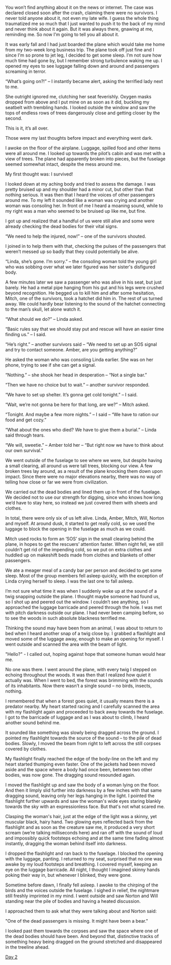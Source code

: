 You won’t find anything about it on the news or internet. The case was declared closed soon after the crash, claiming there were no survivors. I never told anyone about it, not even my late wife. I guess the whole thing traumatized me so much that I just wanted to push it to the back of my mind and never think about it again. But it was always there, gnawing at me, reminding me. So now I'm going to tell you all about it.

It was early fall and I had just boarded the plane which would take me home from my two-week long business trip. The plane took off just fine and I since I'm so prone to jet leg, I decided to get some sleep. I’m not sure how much time had gone by, but I remember strong turbulence waking me up. I opened my eyes to see luggage falling down and around and passengers screaming in terror.

“What’s going on?!” – I instantly became alert, asking the terrified lady next to me.

She outright ignored me, clutching her seat feverishly. Oxygen masks dropped from above and I put mine on as soon as it did, buckling my seatbelt with trembling hands. I looked outside the window and saw the tops of endless rows of trees dangerously close and getting closer by the second.

This is it, it’s all over.

Those were my last thoughts before impact and everything went dark.

I awoke on the floor of the airplane. Luggage, spilled food and other items were all around me. I looked up towards the pilot’s cabin and was met with a view of trees. The plane had apparently broken into pieces, but the fuselage seemed somewhat intact, despite the mess around me.

My first thought was: I survived!

I looked down at my aching body and tried to assess the damage. I was pretty bruised up and my shoulder had a minor cut, but other than that nothing serious. It was then that I heard the voices of other passengers around me. To my left it sounded like a woman was crying and another woman was consoling her. In front of me I heard a moaning sound, while to my right was a man who seemed to be bruised up like me, but fine.

I got up and realized that a handful of us were still alive and some were already checking the dead bodies for their vital signs.

“We need to help the injured, now!” – one of the survivors shouted.

I joined in to help them with that, checking the pulses of the passengers that weren’t messed up so badly that they could potentially be alive.

“Linda, she’s gone. I’m sorry.” – the consoling woman told the young girl who was sobbing over what we later figured was her sister's disfigured body.

A few minutes later we saw a passenger who was alive in his seat, but just barely. He had a metal pipe hanging from his gut and his legs were crushed beyond recognition. He begged us to kill him and after some hesitation, Mitch, one of the survivors, took a hatchet did him in. The rest of us turned away. We could hardly bear listening to the sound of the hatchet connecting to the man’s skull, let alone watch it.

“What should we do?” – Linda asked.

“Basic rules say that we should stay put and rescue will have an easier time finding us.” – I said.

“He’s right.” – another survivors said – “We need to set up an SOS signal and try to contact someone. Amber, are you getting anything?”

He asked the woman who was consoling Linda earlier. She was on her phone, trying to see if she can get a signal.

“Nothing.” – she shook her head in desperation – “Not a single bar.”

“Then we have no choice but to wait.” – another survivor responded.

“We have to set up shelter. It’s gonna get cold tonight.” – I said.

“Wait, we’re not gonna be here for that long, are we?” – Mitch asked.

“Tonight. And maybe a few more nights.” – I said – “We have to ration our food and get cozy.”

“What about the ones who died? We have to give them a burial.” – Linda said through tears.

“We will, sweetie.” – Amber told her – “But right now we have to think about our own survival.”

We went outside of the fuselage to see where we were, but despite having a small clearing, all around us were tall trees, blocking our view. A few broken trees lay around, as a result of the plane knocking them down upon impact. Since there were no major elevations nearby, there was no way of telling how close or far we were from civilization.

We carried out the dead bodies and lined them up in front of the fuselage. We decided not to use our strength for digging, since who knows how long we’d have to stay here, so instead we just covered them with sheets and clothes.

In total, there were only six of us left alive. Linda, Amber, Mitch, Will, Norton and myself. At around dusk, it started to get really cold, so we used the luggage to block the opening in the fuselage as much as we could.

Mitch used rocks to form an ‘SOS’ sign in the small clearing behind the plane, in hopes to get the rescuers’ attention faster. When night fell, we still couldn’t get rid of the impending cold, so we put on extra clothes and huddled up on makeshift beds made from clothes and blankets of other passengers.

We ate a meager meal of a candy bar per person and decided to get some sleep. Most of the group members fell asleep quickly, with the exception of Linda crying herself to sleep. I was the last one to fall asleep.

I’m not sure what time it was when I suddenly woke up at the sound of a twig snapping outside the plane. I thought maybe someone had found us, so I shot up and peered out the window. I couldn’t see anything, so I approached the luggage barricade and peered through the hole. I was met with pitch darkness outside our plane. I had never been camping before, so to see the woods in such absolute blackness terrified me.

Thinking the sound may have been from an animal, I was about to return to bed when I heard another snap of a twig close by. I grabbed a flashlight and moved some of the luggage away, enough to make an opening for myself. I went outside and scanned the area with the beam of light.

"Hello?" - I called out, hoping against hope that someone human would hear me.

No one was there. I went around the plane, with every twig I stepped on echoing throughout the woods. It was then that I realized how quiet it actually was. When I went to bed, the forest was brimming with the sounds of its inhabitants. Now there wasn’t a single sound – no birds, insects, nothing.

I remembered that when a forest goes quiet, it usually means there is a predator nearby. My heart started racing and I carefully scanned the area with my flashlight again and proceeded to back away towards the fuselage. I got to the barricade of luggage and as I was about to climb, I heard another sound behind me.

It sounded like something was slowly being dragged across the ground. I pointed my flashlight towards the source of the sound – to the pile of dead bodies. Slowly, I moved the beam from right to left across the still corpses covered by clothes.

My flashlight finally reached the edge of the body-line on the left and my heart started thumping even faster. One of the jackets had been moved aside and the space where a body had once been, between two other bodies, was now gone. The dragging sound resounded again.

I moved the flashlight up and saw the body of a woman lying on the floor. And then it limply slid further into darkness by a few inches with that same dragging sound, leaving only her legs hanging in the light. I pointed the flashlight further upwards and saw the woman's wide eyes staring blankly towards the sky with an expressionless face. But that's not what scared me.

Clasping the woman's hair, just at the edge of the light was a skinny, yet muscular black, hairy hand. Two glowing eyes reflected back from the flashlight and as soon as the creature saw me, it produced a very short scream (we’re talking milliseconds here) and ran off with the sound of loud and impossibly quick footsteps echoing and at the same time fading almost instantly, dragging the woman behind itself into darkness.

I dropped the flashlight and ran back to the fuselage. I blocked the opening with the luggage, panting. I returned to my seat, surprised that no one was awake by my loud footsteps and breathing. I covered myself, keeping an eye on the luggage barricade. All night, I thought I imagined skinny hands poking their way in, but whenever I blinked, they were gone.

Sometime before dawn, I finally fell asleep. I awoke to the chirping of the birds and the voices outside the fuselage. I sighed in relief, the nightmare still freshly imprinted in my mind. I went outside and saw Norton and Will standing near the pile of bodies and having a heated discussion.

I approached them to ask what they were talking about and Norton said:

"One of the dead passengers is missing. It might have been a bear."

I looked past them towards the corpses and saw the space where one of the dead bodies should have been. And beyond that, distinctive tracks of something heavy being dragged on the ground stretched and disappeared in the treeline ahead.

[Day 2](https://www.reddit.com/r/nosleep/comments/dxdths/10_years_ago_i_survived_an_airplane_crash_what_i/)